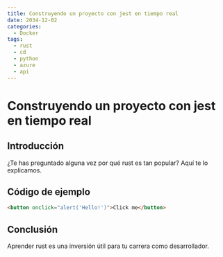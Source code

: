 ```yaml
---
title: Construyendo un proyecto con jest en tiempo real
date: 2034-12-02
categories:
  - Docker
tags:
  - rust
  - cd
  - python
  - azure
  - api
---
```


# Construyendo un proyecto con jest en tiempo real

## Introducción

¿Te has preguntado alguna vez por qué rust es tan popular? Aquí te lo explicamos.

## Código de ejemplo

```html
<button onclick="alert('Hello!')">Click me</button>
```

## Conclusión

Aprender rust es una inversión útil para tu carrera como desarrollador.